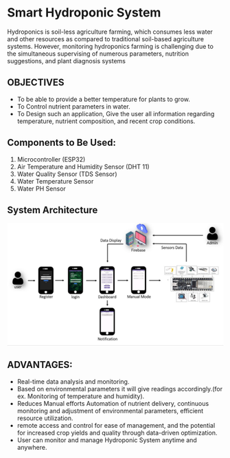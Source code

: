 # Smart Hydroponic System

Hydroponics is soil-less agriculture farming, which consumes less water and other resources as compared to traditional soil-based agriculture systems. However, monitoring hydroponics farming is challenging due to the simultaneous supervising of numerous parameters, nutrition suggestions, and plant diagnosis systems

## OBJECTIVES
- To be able to provide a better temperature for plants to grow.
- To Control nutrient parameters in water.
- To Design such an application, Give the user all information regarding temperature, nutrient composition, and recent crop conditions.

## Components to Be Used:
1. Microcontroller (ESP32)
2. Air Temperature and Humidity Sensor (DHT 11)
3. Water Quality Sensor (TDS Sensor)
4. Water Temperature Sensor
5. Water PH Sensor

## System Architecture
![image](https://github.com/Shweta-Zade/Smart-Hydroponic-System/blob/main/Project%20Images/System%20Architecture%20.jpg?raw=true)


## ADVANTAGES:
- Real-time data analysis and monitoring.
- Based on environmental parameters it will give readings accordingly.(for ex. Monitoring of temperature and humidity).
- Reduces Manual efforts Automation of nutrient delivery, continuous monitoring and adjustment of environmental parameters, efficient resource utilization.
- remote access and control for ease of management, and the potential for increased crop yields and quality through data-driven optimization.
- User can monitor and manage Hydroponic System anytime and anywhere.
